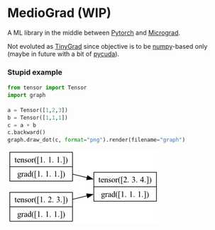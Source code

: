 # MedioGrad (WIP)
A ML library in the middle between [Pytorch](https://github.com/pytorch/pytorch) and [Micrograd](https://github.com/karpathy/micrograd).

Not evoluted as [TinyGrad](https://github.com/tinygrad/tinygrad) since objective is to be [numpy](https://numpy.org/)-based only (maybe in future with a bit of [pycuda](https://documen.tician.de/pycuda/)).


### Stupid example

```python
from tensor import Tensor 
import graph

a = Tensor([1,2,3])
b = Tensor([1,1,1])
c = a + b
c.backward()
graph.draw_dot(c, format="png").render(filename="graph")
```

![alt text](https://github.com/mattianeroni/mediograd/blob/main/img/graph.png)
